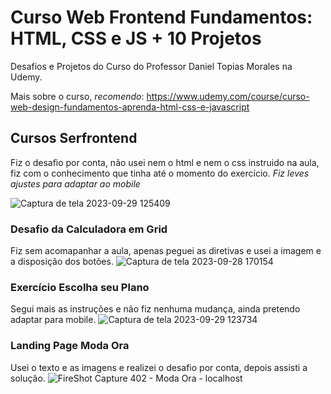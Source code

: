 # Curso Web Frontend Fundamentos: HTML, CSS e JS + 10 Projetos
Desafios e Projetos do Curso do Professor Daniel Topias Morales na Udemy.

Mais sobre o curso, *recomendo*: https://www.udemy.com/course/curso-web-design-fundamentos-aprenda-html-css-e-javascript

## Cursos Serfrontend
Fiz o desafio por conta, não usei nem o html e nem o css instruido na aula, fiz com o conhecimento que tinha até o momento do exercício.
*Fiz leves ajustes para adaptar ao mobile*

![Captura de tela 2023-09-29 125409](https://github.com/devtbraga/curso-CSS-daniel-topias-serliv-udemy/assets/40052185/7802c17e-389d-478b-a877-a0a0f37dc618)




### Desafio da Calculadora em Grid
Fiz sem acomapanhar a aula, apenas peguei as diretivas e usei a imagem e a disposição dos botões.
![Captura de tela 2023-09-28 170154](https://github.com/devtbraga/curso-CSS-daniel-topias-serliv-udemy/assets/40052185/7f992526-f0bc-4124-89e8-3d0d8857a836)




### Exercício Escolha seu Plano
Segui mais as instruções e não fiz nenhuma mudança, ainda pretendo adaptar para mobile.
![Captura de tela 2023-09-29 123734](https://github.com/devtbraga/curso-CSS-daniel-topias-serliv-udemy/assets/40052185/4ecbf176-662a-405b-a602-d58ff6437eeb)




### Landing Page Moda Ora
Usei o texto e as imagens e realizei o desafio por conta, depois assisti a solução.
![FireShot Capture 402 - Moda Ora - localhost](https://github.com/devtbraga/curso-CSS-daniel-topias-serliv-udemy/assets/40052185/c7cd3b52-eec1-47f7-9957-5ae0eb31fd57)
